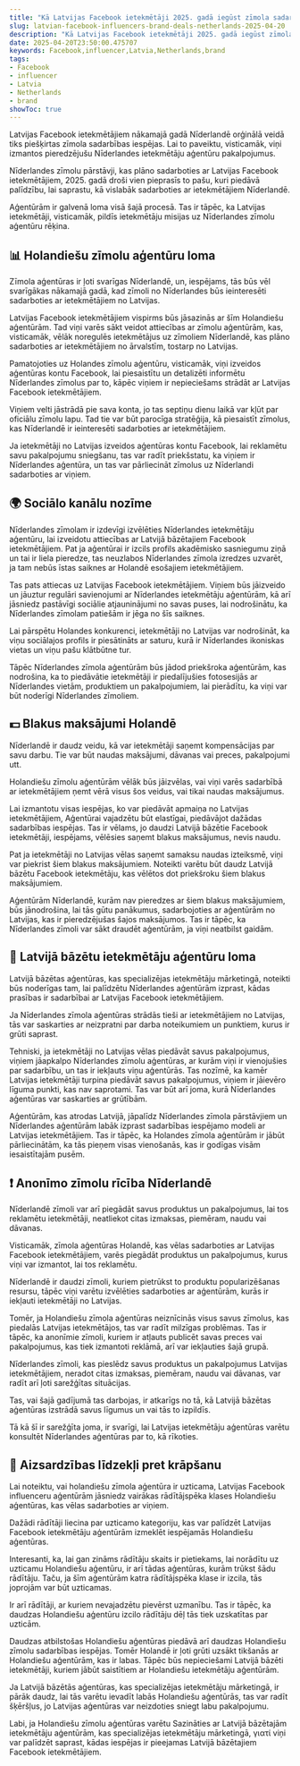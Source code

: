 ```yaml
---
title: "Kā Latvijas Facebook ietekmētāji 2025. gadā iegūst zīmola sadarbības darījumus Nīderlandē"
slug: latvian-facebook-influencers-brand-deals-netherlands-2025-04-20
description: "Kā Latvijas Facebook ietekmētāji 2025. gadā iegūst zīmola sadarbības darījumus Nīderlandē"
date: 2025-04-20T23:50:00.475707
keywords: Facebook,influencer,Latvia,Netherlands,brand
tags:
- Facebook
- influencer
- Latvia
- Netherlands
- brand
showToc: true
---
```


Latvijas Facebook ietekmētājiem nākamajā gadā Nīderlandē orģinālā veidā tiks piešķirtas zīmola sadarbības iespējas. Lai to paveiktu, visticamāk, viņi izmantos pieredzējušu Nīderlandes ietekmētāju aģentūru pakalpojumus. 

Nīderlandes zīmolu pārstāvji, kas plāno sadarboties ar Latvijas Facebook ietekmētājiem, 2025. gadā droši vien pieprasīs to pašu, kuri piedāvā palīdzību, lai saprastu, kā vislabāk sadarboties ar ietekmētājiem Nīderlandē. 

Aģentūrām ir galvenā loma visā šajā procesā. Tas ir tāpēc, ka Latvijas ietekmētāji, visticamāk, pildīs ietekmētāju misijas uz Nīderlandes zīmolu aģentūru rēķina.


## 📊 Holandiešu zīmolu aģentūru loma

Zīmola aģentūras ir ļoti svarīgas Nīderlandē, un, iespējams, tās būs vēl svarīgākas nākamajā gadā, kad zīmoli no Nīderlandes būs ieinteresēti sadarboties ar ietekmētājiem no Latvijas. 

Latvijas Facebook ietekmētājiem vispirms būs jāsazinās ar šīm Holandiešu aģentūrām. Tad viņi varēs sākt veidot attiecības ar zīmolu aģentūrām, kas, visticamāk, vēlāk noregulēs ietekmētājus uz zīmoliem Nīderlandē, kas plāno sadarboties ar ietekmētājiem no ārvalstīm, tostarp no Latvijas. 

Pamatojoties uz Holandes zīmolu aģentūru, visticamāk, viņi izveidos aģentūras kontu Facebook, lai piesaistītu un detalizēti informētu Nīderlandes zīmolus par to, kāpēc viņiem ir nepieciešams strādāt ar Latvijas Facebook ietekmētājiem. 

Viņiem velti jāstrādā pie sava konta, jo tas septiņu dienu laikā var kļūt par oficiālu zīmolu lapu. Tad tie var būt parocīga stratēģija, kā piesaistīt zīmolus, kas Nīderlandē ir ieinteresēti sadarboties ar ietekmētājiem. 

Ja ietekmētāji no Latvijas izveidos aģentūras kontu Facebook, lai reklamētu savu pakalpojumu sniegšanu, tas var radīt priekšstatu, ka viņiem ir Nīderlandes aģentūra, un tas var pārliecināt zīmolus uz Nīderlandi sadarboties ar viņiem. 


## 🌍 Sociālo kanālu nozīme

Nīderlandes zīmolam ir izdevīgi izvēlēties Nīderlandes ietekmētāju aģentūru, lai izveidotu attiecības ar Latvijā bāzētajiem Facebook ietekmētājiem. Pat ja aģentūrai ir izcils profils akadēmisko sasniegumu ziņā un tai ir liela pieredze, tas neuzlabos Nīderlandes zīmola izredzes uzvarēt, ja tam nebūs īstas saiknes ar Holandē esošajiem ietekmētājiem. 

Tas pats attiecas uz Latvijas Facebook ietekmētājiem. Viņiem būs jāizveido un jāuztur regulāri savienojumi ar Nīderlandes ietekmētāju aģentūrām, kā arī jāsniedz pastāvīgi sociālie atjauninājumi no savas puses, lai nodrošinātu, ka Nīderlandes zīmolam patiešām ir jēga no šīs saiknes. 

Lai pārspētu Holandes konkurenci, ietekmētāji no Latvijas var nodrošināt, ka viņu sociālajos profils ir piesātināts ar saturu, kurā ir Nīderlandes ikoniskas vietas un viņu pašu klātbūtne tur. 

Tāpēc Nīderlandes zīmola aģentūrām būs jādod priekšroka aģentūrām, kas nodrošina, ka to piedāvātie ietekmētāji ir piedalījušies fotosesijās ar Nīderlandes vietām, produktiem un pakalpojumiem, lai pierādītu, ka viņi var būt noderīgi Nīderlandes zīmoliem. 


## 💵 Blakus maksājumi Holandē

Nīderlandē ir daudz veidu, kā var ietekmētāji saņemt kompensācijas par savu darbu. Tie var būt naudas maksājumi, dāvanas vai preces, pakalpojumi utt.

Holandiešu zīmolu aģentūrām vēlāk būs jāizvēlas, vai viņi varēs sadarbībā ar ietekmētājiem ņemt vērā visus šos veidus, vai tikai naudas maksājumus. 

Lai izmantotu visas iespējas, ko var piedāvāt apmaiņa no Latvijas ietekmētājiem, Aģentūrai vajadzētu būt elastīgai, piedāvājot dažādas sadarbības iespējas. Tas ir vēlams, jo daudzi Latvijā bāzētie Facebook ietekmētāji, iespējams, vēlēsies saņemt blakus maksājumus, nevis naudu.

Pat ja ietekmētāji no Latvijas vēlas saņemt samaksu naudas izteiksmē, viņi var piekrist šiem blakus maksājumiem. Noteikti varētu būt daudz Latvijā bāzētu Facebook ietekmētāju, kas vēlētos dot priekšroku šiem blakus maksājumiem. 

Aģentūrām Nīderlandē, kurām nav pieredzes ar šiem blakus maksājumiem, būs jānodrošina, lai tās gūtu panākumus, sadarbojoties ar aģentūrām no Latvijas, kas ir pieredzējušas šajos maksājumos. Tas ir tāpēc, ka Nīderlandes zīmoli var sākt draudēt aģentūrām, ja viņi neatbilst gaidām. 


## 🤑 Latvijā bāzētu ietekmētāju aģentūru loma

Latvijā bāzētas aģentūras, kas specializējas ietekmētāju mārketingā, noteikti būs noderīgas tam, lai palīdzētu Nīderlandes aģentūrām izprast, kādas prasības ir sadarbībai ar Latvijas Facebook ietekmētājiem. 

Ja Nīderlandes zīmola aģentūras strādās tieši ar ietekmētājiem no Latvijas, tās var saskarties ar neizpratni par darba noteikumiem un punktiem, kurus ir grūti saprast. 

Tehniski, ja ietekmētāji no Latvijas vēlas piedāvāt savus pakalpojumus, viņiem jāapkalpo Nīderlandes zīmolu aģentūras, ar kurām viņi ir vienojušies par sadarbību, un tas ir iekļauts viņu aģentūrās. Tas nozīmē, ka kamēr Latvijas ietekmētāji turpina piedāvāt savus pakalpojumus, viņiem ir jāievēro līguma punkti, kas nav saprotami. Tas var būt arī joma, kurā Nīderlandes aģentūras var saskarties ar grūtībām. 

Aģentūrām, kas atrodas Latvijā, jāpalīdz Nīderlandes zīmola pārstāvjiem un Nīderlandes aģentūrām labāk izprast sadarbības iespējamo modeli ar Latvijas ietekmētājiem. Tas ir tāpēc, ka Holandes zīmola aģentūrām ir jābūt pārliecinātām, ka tās pieņem visas vienošanās, kas ir godīgas visām iesaistītajām pusēm. 


## ❗ Anonīmo zīmolu rīcība Nīderlandē

Nīderlandē zīmoli var arī piegādāt savus produktus un pakalpojumus, lai tos reklamētu ietekmētāji, neatliekot citas izmaksas, piemēram, naudu vai dāvanas. 

Visticamāk, zīmola aģentūras Holandē, kas vēlas sadarboties ar Latvijas Facebook ietekmētājiem, varēs piegādāt produktus un pakalpojumus, kurus viņi var izmantot, lai tos reklamētu. 

Nīderlandē ir daudzi zīmoli, kuriem pietrūkst to produktu popularizēšanas resursu, tāpēc viņi varētu izvēlēties sadarboties ar aģentūrām, kurās ir iekļauti ietekmētāji no Latvijas. 

Tomēr, ja Holandiešu zīmola aģentūras neiznīcinās visus savus zīmolus, kas piedalās Latvijas ietekmētājos, tas var radīt milzīgas problēmas. Tas ir tāpēc, ka anonīmie zīmoli, kuriem ir atļauts publicēt savas preces vai pakalpojumus, kas tiek izmantoti reklāmā, arī var iekļauties šajā grupā. 

Nīderlandes zīmoli, kas pieslēdz savus produktus un pakalpojumus Latvijas ietekmētājiem, neradot citas izmaksas, piemēram, naudu vai dāvanas, var radīt arī ļoti sarežģītas situācijas. 

Tas, vai šajā gadījumā tas darbojas, ir atkarīgs no tā, kā Latvijā bāzētas aģentūras izstrādā savus līgumus un vai tās to izpildīs. 

Tā kā šī ir sarežģīta joma, ir svarīgi, lai Latvijas ietekmētāju aģentūras varētu konsultēt Nīderlandes aģentūras par to, kā rīkoties. 


## 🚨 Aizsardzības līdzekļi pret krāpšanu

Lai noteiktu, vai holandiešu zīmola aģentūra ir uzticama, Latvijas Facebook influenceru aģentūrām jāsniedz vairākas rādītājspēka klases Holandiešu aģentūras, kas vēlas sadarboties ar viņiem. 

Dažādi rādītāji liecina par uzticamo kategoriju, kas var palīdzēt Latvijas Facebook ietekmētāju aģentūrām izmeklēt iespējamās Holandiešu aģentūras. 

Interesanti, ka, lai gan zināms rādītāju skaits ir pietiekams, lai norādītu uz uzticamu Holandiešu aģentūru, ir arī tādas aģentūras, kurām trūkst šādu rādītāju. Taču, ja šīm aģentūrām katra rādītājspēka klase ir izcila, tās joprojām var būt uzticamas. 

Ir arī rādītāji, ar kuriem nevajadzētu pievērst uzmanību. Tas ir tāpēc, ka daudzas Holandiešu aģentūru izcilo rādītāju dēļ tās tiek uzskatītas par uzticām. 

Daudzas atbilstošas ​​Holandiešu aģentūras piedāvā arī daudzas Holandiešu zīmolu sadarbības iespējas. Tomēr Holandē ir ļoti grūti uzsākt tikšanās ar Holandiešu aģentūrām, kas ir labas. Tāpēc būs nepieciešami Latvijā bāzēti ietekmētāji, kuriem jābūt saistītiem ar Holandiešu ietekmētāju aģentūrām. 

Ja Latvijā bāzētās aģentūras, kas specializējas ietekmētāju mārketingā, ir pārāk daudz, lai tās varētu ievadīt labās Holandiešu aģentūrās, tas var radīt šķēršļus, jo Latvijas aģentūras var neizdoties sniegt labu pakalpojumu.

Labi, ja Holandiešu zīmolu aģentūras varētu Sazināties ar Latvijā bāzētajām ietekmētāju aģentūrām, kas specializējas ietekmētāju mārketingā, γιατί viņi var palīdzēt saprast, kādas iespējas ir pieejamas Latvijā bāzētajiem Facebook ietekmētājiem.